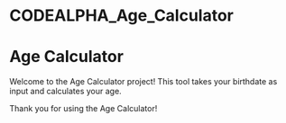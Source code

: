 # CODEALPHA_Age_Calculator
# Age Calculator

Welcome to the Age Calculator project! This tool takes your birthdate as input and calculates your age.

Thank you for using the Age Calculator!
